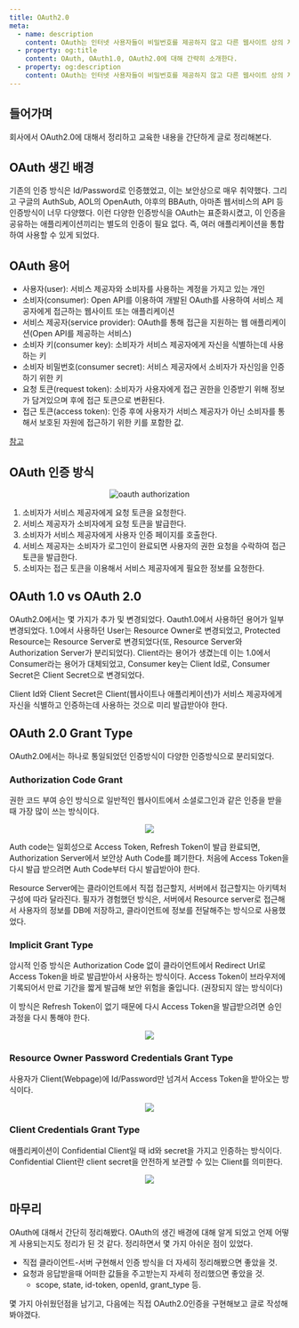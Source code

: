 ```yaml
---
title: OAuth2.0
meta:
  - name: description
    content: OAuth는 인터넷 사용자들이 비밀번호를 제공하지 않고 다른 웹사이트 상의 자신들의 정보에 대해 웹사이트나 애플리케이션의 접근 권한을 부여할 수 있는 공통적인 수단으로서 사용되는, 접근 위임을 위한 개방형 표준이다.
  - property: og:title
    content: OAuth, OAuth1.0, OAuth2.0에 대해 간략히 소개한다.
  - property: og:description
    content: OAuth는 인터넷 사용자들이 비밀번호를 제공하지 않고 다른 웹사이트 상의 자신들의 정보에 대해 웹사이트나 애플리케이션의 접근 권한을 부여할 수 있는 공통적인 수단으로서 사용되는, 접근 위임을 위한 개방형 표준이다.
---
```


<h2 id="second-heading">들어가며</h2>

회사에서 OAuth2.0에 대해서 정리하고 교육한 내용을 간단하게 글로 정리해본다.

## OAuth 생긴 배경

기존의 인증 방식은 Id/Password로 인증했었고, 이는 보안상으로 매우 취약했다. 그리고 구글의 AuthSub, AOL의 OpenAuth, 야후의 BBAuth, 아마존 웹서비스의 API 등 인증방식이 너무 다양했다. 이런 다양한 인증방식을 OAuth는 표준화시켰고, 이 인증을 공유하는 애플리케이션끼리는 별도의 인증이 필요 없다. 즉, 여러 애플리케이션을 통합하여 사용할 수 있게 되었다.

## OAuth 용어

- 사용자(user): 서비스 제공자와 소비자를 사용하는 계정을 가지고 있는 개인
- 소비자(consumer): Open API를 이용하여 개발된 OAuth를 사용하여 서비스 제공자에게 접근하는 웹사이트 또는 애플리케이션
- 서비스 제공자(service provider): OAuth를 통해 접근을 지원하는 웹 애플리케이션(Open API를 제공하는 서비스)
- 소비자 키(consumer key): 소비자가 서비스 제공자에게 자신을 식별하는데 사용하는 키
- 소비자 비밀번호(consumer secret): 서비스 제공자에서 소비자가 자신임을 인증하기 위한 키
- 요청 토큰(request token): 소비자가 사용자에게 접근 권한을 인증받기 위해 정보가 담겨있으며 후에 접근 토큰으로 변환된다.
- 접근 토큰(access token): 인증 후에 사용자가 서비스 제공자가 아닌 소비자를 통해서 보호된 자원에 접근하기 위한 키를 포함한 값.

[참고](https://ko.wikipedia.org/wiki/OAuth)

## OAuth 인증 방식

  <center>
    <figure>
      <img src="https://user-images.githubusercontent.com/22426851/108617680-ccb21180-745b-11eb-8acf-18db66ca1a17.png" alt="oauth authorization">
    </figure>
  </center>

1. 소비자가 서비스 제공자에게 요청 토큰을 요청한다.
2. 서비스 제공자가 소비자에게 요청 토큰을 발급한다.
3. 소비자가 서비스 제공자에게 사용자 인증 페이지를 호출한다.
4. 서비스 제공자는 소비자가 로그인이 완료되면 사용자의 권한 요청을 수락하여 접근 토큰을 발급한다.
5. 소비자는 접근 토큰을 이용해서 서비스 제공자에게 필요한 정보를 요청한다.

## OAuth 1.0 vs OAuth 2.0

OAuth2.0에서는 몇 가지가 추가 및 변경되었다.
Oauth1.0에서 사용하던 용어가 일부 변경되었다. 1.0에서 사용하던 User는 Resource Owner로 변경되었고, Protected Resource는 Resource Server로 변경되었다(또, Resource Server와 Authorization Server가 분리되었다). Client라는 용어가 생겼는데 이는 1.0에서 Consumer라는 용어가 대체되었고, Consumer key는 Client Id로, Consumer Secret은 Client Secret으로 변경되었다.

Client Id와 Client Secret은 Client(웹사이트나 애플리케이션)가 서비스 제공자에게 자신을 식별하고 인증하는데 사용하는 것으로 미리 발급받아야 한다.

## OAuth 2.0 Grant Type

OAuth2.0에서는 하나로 통일되었던 인증방식이 다양한 인증방식으로 분리되었다.

### Authorization Code Grant

권한 코드 부여 승인 방식으로 일반적인 웹사이트에서 소셜로그인과 같은 인증을 받을 때 가장 많이 쓰는 방식이다.

  <center>
    <figure>
      <img src="https://user-images.githubusercontent.com/22426851/108618270-1bfa4100-7460-11eb-9877-34e4af38997f.png">
    </figure>
  </center>

Auth code는 일회성으로 Access Token, Refresh Token이 발급 완료되면, Authorization Server에서 보안상 Auth Code를 폐기한다. 처음에 Access Token을 다시 발급 받으려면 Auth Code부터 다시 발급받아야 한다.

Resource Server에는 클라이언트에서 직접 접근할지, 서버에서 접근할지는 아키텍처 구성에 따라 달라진다.
필자가 경험했던 방식은, 서버에서 Resource server로 접근해서 사용자의 정보를 DB에 저장하고, 클라이언트에 정보를 전달해주는 방식으로 사용했었다.

### Implicit Grant Type

암시적 인증 방식은 Authorization Code 없이 클라이언트에서 Redirect Url로 Access Token을 바로 발급받아서 사용하는 방식이다. Access Token이 브라우저에 기록되어서 만료 기간을 짧게 발급해 보안 위험을 줄입니다. (권장되지 않는 방식이다)

이 방식은 Refresh Token이 없기 때문에 다시 Access Token을 발급받으려면 승인 과정을 다시 통해야 한다.

  <center>
    <figure>
      <img src="https://user-images.githubusercontent.com/22426851/108618581-ac398580-7462-11eb-9043-77e556e23ca3.png">
    </figure>
  </center>

### Resource Owner Password Credentials Grant Type

사용자가 Client(Webpage)에 Id/Password만 넘겨서 Access Token을 받아오는 방식이다.

<center>
    <figure>
      <img src="https://user-images.githubusercontent.com/22426851/108618766-13a40500-7464-11eb-8735-248cb9ffcf24.png">
    </figure>
  </center>

### Client Credentials Grant Type

애플리케이션이 Confidential Client일 때 id와 secret을 가지고 인증하는 방식이다.  
Confidential Client란 client secret을 안전하게 보관할 수 있는 Client를 의미한다.

<center>
    <figure>
      <img src="https://user-images.githubusercontent.com/22426851/108618819-79908c80-7464-11eb-838d-79a738eb3a7e.png">
    </figure>
  </center>

## 마무리

OAuth에 대해서 간단히 정리해봤다. OAuth의 생긴 배경에 대해 알게 되었고 언제 어떻게 사용되는지도 정리가 된 것 같다. 정리하면서 몇 가지 아쉬운 점이 있었다.

- 직접 클라이언트-서버 구현해서 인증 방식을 더 자세히 정리해봤으면 좋았을 것.
- 요청과 응답받을때 어떠한 값들을 주고받는지 자세히 정리했으면 좋았을 것.
  - scope, state, id-token, openId, grant_type 등.

몇 가지 아쉬웠던점을 남기고, 다음에는 직접 OAuth2.0인증을 구현해보고 글로 작성해봐야겠다.

